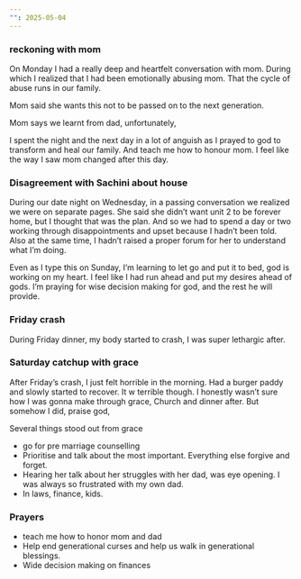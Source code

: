 ```yaml
---
"": 2025-05-04
---
```

### reckoning with mom

On Monday I had a really deep and heartfelt conversation with mom. During which I realized that I had been emotionally abusing mom. That the cycle of abuse runs in our family.

Mom said she wants this not to be passed on to the next generation.

Mom says we learnt from dad, unfortunately,

I spent the night and the next day in a lot of anguish as I prayed to god to transform and heal our family. And teach me how to honour mom. I feel like the way I saw mom changed after this day.

### Disagreement with Sachini about house

During our date night on Wednesday, in a passing conversation we realized we were on separate pages. She said she didn’t want unit 2 to be forever home, but I thought that was the plan. And so we had to spend a day or two working through disappointments and upset because I hadn’t been told. Also at the same time, I hadn’t raised a proper forum for her to understand what I’m doing.

Even as I type this on Sunday, I’m learning to let go and put it to bed, god is working on my heart. I feel like I had run ahead and put my desires ahead of gods. I’m praying for wise decision making for god, and the rest he will provide.

### Friday crash

During Friday dinner, my body started to crash, I was super lethargic after.

### Saturday catchup with grace

After Friday’s crash, I just felt horrible in the morning. Had a burger paddy and slowly started to recover. It w terrible though. I honestly wasn’t sure how I was gonna make through grace, Church and dinner after. But somehow I did, praise god,

Several things stood out from grace

- go for pre marriage counselling
- Prioritise and talk about the most important. Everything else forgive and forget.
- Hearing her talk about her struggles with her dad, was eye opening. I was always so frustrated with my own dad.
- In laws, finance, kids.

### Prayers

- teach me how to honor mom and dad
- Help end generational curses and help us walk in generational blessings.
- Wide decision making on finances